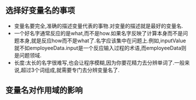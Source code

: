 ## 选择好变量名的事项
* 变量名要完全,准确的描述变量代表的事物.对变量的描述就是最好的变量名.  
* 一个好名字通常反应的是what,而不是how.如果名字反映了计算本身而不是问题本身,就是反应how而不是what了.名字应该集中在问题上.例如,inputValue就不如employeeData.input是一个反应输入过程的术语,而employeeData则是问题领域.
* 长度:太长的名字很难写,也会让程序模糊,因为你要花精力去分辨单词了.一般来说,超过3个词组成,就需要专门去分辨变量名了.

## 变量名对作用域的影响  
